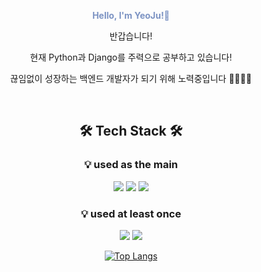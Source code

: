 
<div align=center>	
  
**<span style="color:#7C93C3;">Hello, I'm YeoJu!🌈</span>**
<div>
<p>반갑습니다!</p>
<p>현재 Python과 Django를 주력으로 공부하고 있습니다!</p>
<p>끊임없이 성장하는 백엔드 개발자가 되기 위해 노력중입니다 🏃🏻‍♀️💨</p>
</div>
  
</div>

<br>
<div align=center>	
  

## 🛠 ️Tech Stack 🛠 

### 💡 used as the main

   <img src="https://img.shields.io/badge/Django-092E20?style=flat&logo=Django&logoColor=white"/> <img src="https://img.shields.io/badge/Python-3776AB?style=flat&logo=Python&logoColor=white"/> <img src="https://img.shields.io/badge/MySQL-3776AB?style=flat&logo=MySQL&logoColor=white"/>


### 💡 used at least once

<img src="https://img.shields.io/badge/HTML5-E34F26?style=flat&logo=HTML5&logoColor=white"/> <img src="https://img.shields.io/badge/CSS3-1572B6?style=flat&logo=CSS3&logoColor=white"/>


[![Top Langs](https://github-readme-stats-laud0pvl4-kimyeoju.vercel.app/api/top-langs/?username=kimyeoju&layout=compact)](https://github.com/kimyeoju/github-readme-stats)

</div>
